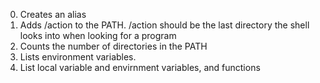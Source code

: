 0. Creates an alias
2. Adds /action to the PATH. /action should be the last directory the shell looks into when looking for a program
3. Counts the number of directories in the PATH
4. Lists environment variables.
5. List local variable and envirnment variables, and functions
